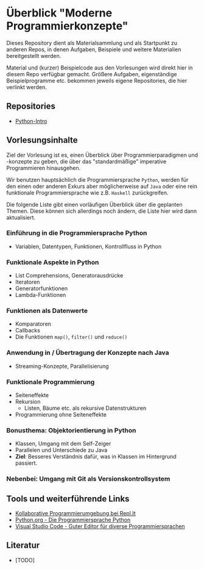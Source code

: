 # Überblick "Moderne Programmierkonzepte"

Dieses Repository dient als Materialsammlung und als Startpunkt zu anderen Repos,
in denen Aufgaben, Beispiele und weitere Materialien bereitgestellt werden.

Material und (kurzer) Beispielcode aus den Vorlesungen wird direkt hier in diesem Repo
verfügbar gemacht.
Größere Aufgaben, eigenständige Beispielprogramme etc. bekommen jeweils eigene
Repositories, die hier verlinkt werden.


## Repositories
- [Python-Intro](https://github.com/wwi20sea-mp/python-intro)

## Vorlesungsinhalte

Ziel der Vorlesung ist es, einen Überblick über Programmierparadigmen und -konzepte
zu geben, die über das "standardmäßige" imperative Programmieren hinausgehen.

Wir benutzen hauptsächlich die Programmiersprache `Python`, werden für den einen oder
anderen Exkurs aber möglicherweise auf `Java` oder eine rein funktionale
Programmiersprache wie z.B. `Haskell` zurückgreifen.

Die folgende Liste gibt einen vorläufigen Überblick über die geplanten Themen.
Diese können sich allerdings noch ändern, die Liste hier wird dann aktualisiert.

### Einführung in die Programmiersprache Python
  - Variablen, Datentypen, Funktionen, Kontrollfluss in Python

### Funktionale Aspekte in Python
  - List Comprehensions, Generatorausdrücke
  - Iteratoren
  - Generatorfunktionen
  - Lambda-Funktionen

### Funktionen als Datenwerte
  - Komparatoren
  - Callbacks
  - Die Funktionen `map()`, `filter()` und `reduce()`

### Anwendung in / Übertragung der Konzepte nach Java
  - Streaming-Konzepte, Parallelisierung

### Funktionale Programmierung
  - Seiteneffekte
  - Rekursion
    - Listen, Bäume etc. als rekursive Datenstrukturen
  - Programmierung ohne Seiteneffekte

### Bonusthema: Objektorientierung in Python
  - Klassen, Umgang mit dem Self-Zeiger
  - Parallelen und Unterschiede zu Java
  - **Ziel**: Besseres Verständnis dafür, was in Klassen im Hintergrund passiert.

### Nebenbei: Umgang mit Git als Versionskontrollsystem


## Tools und weiterführende Links
- [Kollaborative Programmierumgebung bei Repl.It](https://replit.com)
- [Python.org - Die Programmiersprache Python](https://www.python.org/)
- [Visual Studio Code - Guter Editor für diverse Programmiersprachen](https://code.visualstudio.com/)

## Literatur
- [TODO]
